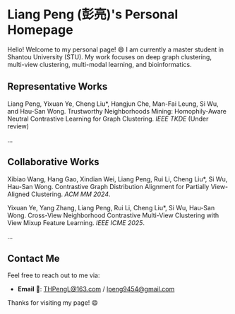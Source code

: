 # Liang Peng (彭亮)'s Personal Homepage

Hello! Welcome to my personal page! 😄 I am currently a master student in Shantou University (STU). My work focuses on deep graph clustering, multi-view clustering, multi-modal learning, and bioinformatics.


## Representative Works

Liang Peng, Yixuan Ye, Cheng Liu\*, Hangjun Che, Man-Fai Leung, Si Wu, and Hau-San Wong. Trustworthy Neighborhoods Mining: Homophily-Aware Neutral Contrastive Learning for Graph Clustering. *IEEE TKDE* (Under review)

...

## Collaborative Works

Xibiao Wang, Hang Gao, Xindian Wei, Liang Peng, Rui Li, Cheng Liu\*, Si Wu, Hau-San Wong. Contrastive Graph Distribution Alignment for Partially View-Aligned Clustering. *ACM MM 2024*.

Yixuan Ye, Yang Zhang, Liang Peng, Rui Li, Cheng Liu\*, Si Wu, Hau-San Wong. Cross-View Neighborhood Contrastive Multi-View Clustering with View Mixup Feature Learning. *IEEE ICME 2025*.

...

## Contact Me

Feel free to reach out to me via:

- **Email** &#x1F4E7;: THPengL@163.com / lpeng9454@gmail.com


Thanks for visiting my page! 😄
